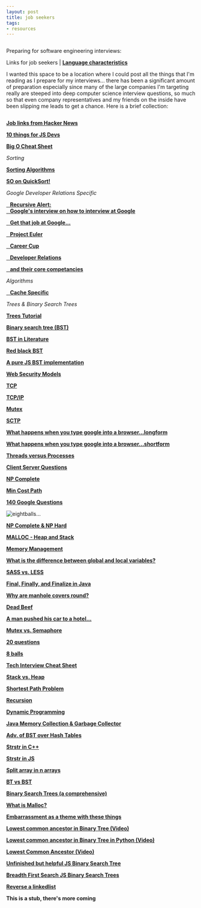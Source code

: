 ```yaml
---
layout: post
title: job seekers
tags:
- resources
---
```

<img src="lineof.jpg" alt="">

Preparing for software engineering interviews:

Links for job seekers | **[Language characteristics](/languages "Qualatative Language Characteristics")**

I wanted this space to be a location where I could post all the things that I'm reading as I prepare for my interviews... there has been a significant amount of preparation especially since many of the large companies I'm targeting really are steeped into deep computer science interview questions, so much so that even company representatives and my friends on the inside have been slipping me leads to get a chance. Here is a brief collection:

<img src="imposter.jpg" alt="">

**<a href="https://news.ycombinator.com/item?id=10492086" target="_blank">Job links from Hacker News</a>**

**<a href="https://medium.com/javascript-scene/10-interview-questions-every-javascript-developer-should-know-6fa6bdf5ad95#.sb8fvdn5t" target="_blank">10 things for JS Devs</a>**

**<a href="http://bigocheatsheet.com/" target="_blank">Big O Cheat Sheet</a>**

*Sorting*

**<a href="http://www.sorting-algorithms.com/" target="_blank">Sorting Algorithms</a>**

**<a href="http://cs.stackexchange.com/questions/3/why-is-quicksort-better-than-other-sorting-algorithms-in-practice" target="_blank">SO on QuickSort!</a>**

*Google Developer Relations Specific*

**<a href="http://www.google.com/about/careers/lifeatgoogle/hangout-on-air-tech-interviewing.html" target="_blank"> &nbsp;&nbsp; Recursive Alert: <br> &nbsp;&nbsp; Google's interview on how to interview at Google</a>**

**<a href="http://steve-yegge.blogspot.com/2008/03/get-that-job-at-google.html" target="_blank"> &nbsp;&nbsp; Get that job at Google...</a>**

**<a href="https://projecteuler.net/" target="_blank">&nbsp;&nbsp; Project Euler</a>**

**<a href="http://www.careercup.com" target="_blank">&nbsp;&nbsp; Career Cup</a>**

**<a href="https://medium.com/google-developers/why-do-we-pay-these-people-anyway-d7ed706d6d55" target="_blank">&nbsp;&nbsp; Developer Relations</a>**

**<a href="https://medium.com/google-developers/the-core-competencies-of-developer-relations-f3e1c04c0f5b" target="blank">&nbsp;&nbsp; and their core competancies</a>**

*Algorithms*

**<a href="https://en.wikipedia.org/wiki/Cache_algorithms" target="blank">&nbsp;&nbsp; Cache Specific</a>**

*Trees & Binary Search Trees*

**<a href="http://code.tutsplus.com/articles/data-structures-with-javascript-tree--cms-23393">Trees Tutorial</a>**

**<a href="https://en.wikipedia.org/wiki/Binary_search_tree">Binary search tree (BST)</a>**

**<a href="https://www.cs.princeton.edu/~rs/AlgsDS07/08BinarySearchTrees.pdf">BST in Literature </a>**

**<a href="https://en.wikipedia.org/wiki/Red%E2%80%93black_tree">Red black BST</a>**

**<a href="https://gist.github.com/trevmex/821973" target="_blank">A pure JS BST implementation</a>**

**<a href="http://greendark-team.blogspot.com/2011/04/web-browser-security-models.html" target="_blank">Web Security Models</a>**

**<a href="http://searchnetworking.techtarget.com/definition/TCP" target="_blank">TCP</a>**

**<a href="http://searchnetworking.techtarget.com/definition/TCP-IP">TCP/IP</a>**

**<a href="http://searchnetworking.techtarget.com/definition/mutex" target="_blank">Mutex</a>**

**<a href="http://searchnetworking.techtarget.com/definition/SCTP" target="_blank">SCTP</a>**

**<a href="https://github.com/alex/what-happens-when" target="_blank">What happens when you type google into a browser...longform</a>**

**<a href="http://www.glassdoor.com/Interview/What-happens-when-you-type-www-google-com-in-your-browser-QTN_56396.htm" target="_blank">What happens when you type google into a browser...shortform</a>**

**<a href="http://stackoverflow.com/questions/200469/what-is-the-difference-between-a-process-and-a-thread" target="_blank">Threads versus Processes</a>**

**<a href="http://www.geekinterview.com/Interview-Questions/Networking/Client-Server-Computing" target="_blank">Client Server Questions</a>**

**<a href="http://c2.com/cgi/wiki?NpComplete" target="_blank">NP Complete</a>**

**<a href="" target="_blank"></a>**

**<a href="http://www.geeksforgeeks.org/dynamic-programming-set-6-min-cost-path/" target="_blank">Min Cost Path</a>**

**<a href="http://www.impactinterview.com/2009/10/140-google-interview-questions/" target="_blank">140 Google Questions</a>**

<img src="eightball.jpg" alt="eightballs...">

**<a href="http://c2.com/cgi/wiki?NpComplete" target="_blank">NP Complete & NP Hard</a>**

**<a href="http://stackoverflow.com/questions/2308751/what-is-a-memory-heap" target="_blank">MALLOC - Heap and Stack</a>**

**<a href="https://en.wikipedia.org/wiki/Memory_management#HEAP" target="_blank">Memory Management</a>**

**<a href="https://www.google.com/search?q=What%E2%80%99s+the+difference+between+local+and+global+variables%3F&oq=What%E2%80%99s+the+difference+between+local+and+global+variables%3F&aqs=chrome..69i57j0l5.740j0j7&sourceid=chrome&es_sm=91&ie=UTF-8" target="_blank">What is the difference between global and local variables?</a>**

**<a href="https://gist.github.com/chriseppstein/674726" target="_blank">SASS vs. LESS</a>**

**<a href="http://stackoverflow.com/questions/7814688/in-java-what-purpose-do-the-keywords-final-finally-and-finalize-fulfil" target="_blank">Final, Finally, and Finalize in Java</a>**

**<a href="https://www.google.com/search?q=Why+are+manhole+covers+round&oq=Why+are+manhole+covers+round&aqs=chrome..69i57j5.680j0j7&sourceid=chrome&es_sm=91&ie=UTF-8" target="_blank">Why are manhole covers round?</a>**

**<a href="http://stackoverflow.com/questions/2907262/what-does-dead-beef-mean" target="_blank">Dead Beef</a>**

**<a href="https://www.quora.com/A-man-pushed-his-car-to-a-hotel-and-lost-his-fortune-What-happened" target="_blank">A man pushed his car to a hotel...</a>**

**<a href="http://jacopretorius.net/2010/12/google-interview-questions-and-answers.html" target="_blank">Mutex vs. Semaphore</a>**

**<a href="http://www.mba-online-program.com/20-interview-questions-you%E2%80%99ll-be-asked-at-google" target="_blank">20 questions</a>**

**<a href="http://www.mytechinterviews.com/8-identical-balls-problem" target="_blank">8 balls</a>**

**<a href="https://gist.github.com/TSiege/cbb0507082bb18ff7e4b" target="_blank">Tech Interview Cheat Sheet</a>**

**<a href="http://gribblelab.org/CBootcamp/7_Memory_Stack_vs_Heap.html" target="_blank">Stack vs. Heap</a>**

**<a href="https://en.wikipedia.org/wiki/Shortest_path_problem" target="_blank">Shortest Path Problem</a>**

**<a href="http://ruckt.info/how-to-implement-a-recursive-algorithm/" target="_blank">Recursion</a>**

**<a href="https://en.wikipedia.org/wiki/Dynamic_programming" target="_blank">Dynamic Programming</a>**

**<a href="http://www.dynatrace.com/en/javabook/how-garbage-collection-works.html" target="_blank">Java Memory Collection & Garbage Collector</a>**

**<a href="http://stackoverflow.com/questions/4128546/advantages-of-binary-search-trees-over-hash-tables" target="_blank">Adv. of BST over Hash Tables</a>**

**<a href="http://articles.leetcode.com/2010/10/implement-strstr-to-find-substring-in.html" target="_blank">Strstr in C++</a>**

**<a href="http://phpjs.org/functions/strstr/" target="_blank">Strstr in JS</a>**

**<a href="http://stackoverflow.com/questions/8188548/splitting-a-js-array-into-n-arrays" target="_blank">Split array in n arrays</a>**

**<a href="http://stackoverflow.com/questions/6380231/difference-between-binary-tree-and-binary-search-tree" target="_blank">BT vs BST</a>**

**<a href="http://www.eternallyconfuzzled.com/tuts/datastructures/jsw_tut_bst1.aspx" target="_blank">Binary Search Trees (a comprehensive)</a>**

**<a href="https://www.google.com/search?q=Implement+a+malloc-like+function+such+that+it+only+returns+pointers+evenly+divisible+by+N+(presumably+some+power+of+2).+Use+as+little+overhead+as+possible.+Implement+the+corresponding+free()+function.&oq=Implement+a+malloc-like+function+such+that+it+only+returns+pointers+evenly+divisible+by+N+(presumably+some+power+of+2).+Use+as+little+overhead+as+possible.+Implement+the+corresponding+free()+function.&aqs=chrome..69i57.671j0j7&sourceid=chrome&es_sm=91&ie=UTF-8#q=what+is+malloc" target="_blank">What is Malloc?</a>**

**<a href="http://www.globalnerdy.com/2013/10/19/i-has-the-dumb-or-how-i-embarrassed-myself-in-my-interview-with-google/" target="_blank">Embarrassment as a theme with these things</a>**

**<a href="https://www.youtube.com/watch?v=LFjCr2yDJdc" target="_blank">Lowest common ancestor in Binary Tree (Video)</a>**

**<a href="https://www.youtube.com/watch?v=bl-gwEwm8CM" target="_blank">Lowest common ancestor in Binary Tree in Python (Video)</a>**

**<a href="https://www.youtube.com/watch?v=NBcqBddFbZw" target="_blank">Lowest Common Ancestor (Video)</a>**

**<a href="http://khan4019.github.io/front-end-Interview-Questions/bst.html" target="_blank">Unfinished but helpful JS Binary Search Tree</a>**

**<a href="http://stackoverflow.com/questions/21194678/recursive-breadth-first-traversal-of-binary-tree" target="_blank">Breadth First Search JS Binary Search Trees</a>**

**<a href="http://stackoverflow.com/questions/23278017/strategies-to-reverse-a-linked-list-in-javascript" target="_blank">Reverse a linkedlist</a>**

**<a href="" target="_blank"></a>**

**<a href="" target="_blank"></a>**

**<a href="" target="_blank"></a>**

**<a href="" target="_blank"></a>**

**<a href="" target="_blank"></a>**

**<a href="" target="_blank"></a>**

**<a href="" target="_blank"></a>**

**<a href="" target="_blank"></a>**

**<a href="" target="_blank"></a>**

**This is a stub, there's more coming**

<!--



-->
